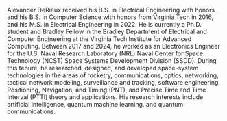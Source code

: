 Alexander DeRieux received his B.S. in Electrical Engineering with honors and his B.S. in Computer Science with honors from Virginia Tech in 2016, and his M.S. in Electrical Engineering in 2022. He is currently a Ph.D. student and Bradley Fellow in the Bradley Department of Electrical and Computer Engineering at the Virginia Tech Institute for Advanced Computing. Between 2017 and 2024, he worked as an Electronics Engineer for the U.S. Naval Research Laboratory (NRL) Naval Center for Space Technology (NCST) Space Systems Development Division (SSDD). During this tenure, he researched, designed, and developed space-system technologies in the areas of rocketry, communications, optics, networking, tactical network modeling, surveillance and tracking, software engineering, Positioning, Navigation, and Timing (PNT), and Precise Time and Time Interval (PTTI) theory and applications. His research interests include artificial intelligence, quantum machine learning, and quantum communications.
